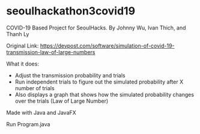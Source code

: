 # seoulhackathon3covid19
COVID-19 Based Project for SeoulHacks.
By Johnny Wu, Ivan Thich, and Thanh Ly

Original Link: 
https://devpost.com/software/simulation-of-covid-19-transmission-law-of-large-numbers

What it does:
* Adjust the transmission probability and trials
* Run independent trials to figure out the simulated probability after X number of trials
* Also displays a graph that shows how the simulated probability changes over the trials (Law of Large Number)

Made with Java and JavaFX

Run Program.java
